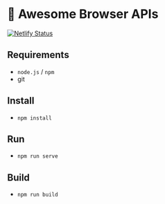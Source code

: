 # 🦄 Awesome Browser APIs

[![Netlify Status](https://api.netlify.com/api/v1/badges/b338b324-bd00-478b-bfd7-e88306a7ad07/deploy-status)](https://app.netlify.com/sites/awesome-browser-apis/deploys)

## Requirements
- `node.js` / `npm`
- git

## Install
- `npm install`

## Run
- `npm run serve` 

## Build 
- `npm run build`
